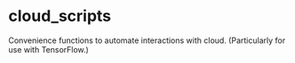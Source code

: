 # cloud_scripts
Convenience functions to automate interactions with cloud. (Particularly for use with TensorFlow.)
